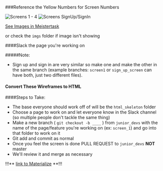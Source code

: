 ###Reference the Yellow Numbers for Screen Numbers

![Screens 1 - 4](https://github.com/Learning-Fuze/C2.17_fitbit_companion/blob/junior_devs/junior_dev_work/imgs/screens1-4.png)
![Screens SignUp/SignIn](https://github.com/Learning-Fuze/C2.17_fitbit_companion/blob/junior_devs/junior_dev_work/imgs/signupsignin.png)

[See Images in Meistertask](https://www.meistertask.com/app/task/85ZiQg68/prototype-sketch-and-wireframe-the-ui)

or check the ```imgs``` folder if image isn't showing

####Slack the page you're working on

#####Note:
- Sign up and sign in are very similar so make one and make the other in the same branch (example branches: ```screen1``` or ```sign_up_screen``` can have both, just two different files).

#### Convert These Wireframes to HTML

####Steps to Take:

- The base everyone should work off of will be the ```html_skeleton``` folder
- Choose a page to work on and let everyone know in the Slack channel (so multiple people don't tackle the same thing)
- Make a new branch ( ```git checkout -b ____``` ) from ```junior_devs``` with the name of the page/feature you're working on (ex: ```screen_1```) and go into that folder to work on it
- Git add and commit as normal
- Once you feel the screen is done PULL REQUEST to ```junior_devs``` <strong>NOT</strong> master 
- We'll review it and merge as necessary

!!!** [link to Materialize](http://materializecss.com/getting-started.html) **!!!
